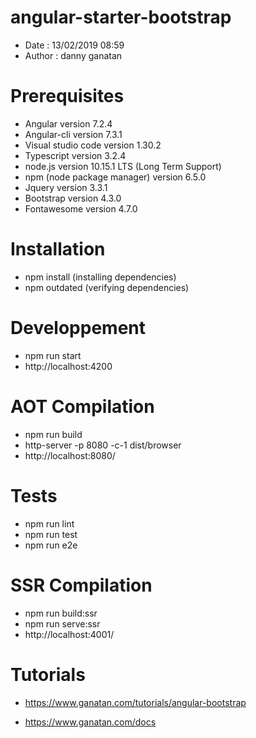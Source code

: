 # angular-starter-bootstrap
- Date : 13/02/2019 08:59
- Author : danny ganatan

# Prerequisites

- Angular version 7.2.4
- Angular-cli version 7.3.1
- Visual studio code version 1.30.2
- Typescript version 3.2.4
- node.js version 10.15.1 LTS (Long Term Support)
- npm (node package manager) version 6.5.0
- Jquery version 3.3.1
- Bootstrap version 4.3.0
- Fontawesome version 4.7.0

# Installation
- npm install (installing dependencies)
- npm outdated (verifying dependencies)

# Developpement
- npm run start
- http://localhost:4200

# AOT Compilation 
- npm run build
- http-server -p 8080 -c-1 dist/browser
- http://localhost:8080/

# Tests
- npm run lint
- npm run test
- npm run e2e

# SSR Compilation 
- npm run build:ssr
- npm run serve:ssr
- http://localhost:4001/

# Tutorials
- https://www.ganatan.com/tutorials/angular-bootstrap

- https://www.ganatan.com/docs
